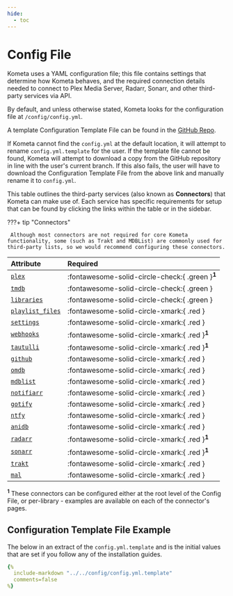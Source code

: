 ```yaml
---
hide:
  - toc
---
```

# Config File

Kometa uses a YAML configuration file; this file contains settings that determine how Kometa behaves, and the required 
connection details needed to connect to Plex Media Server, Radarr, Sonarr, and other third-party services via API.

By default, and unless otherwise stated, Kometa looks for the configuration file at `/config/config.yml`.

A template Configuration Template File can be found in the  [GitHub Repo](https://github.com/Kometa-Team/Kometa/blob/master/config/config.yml.template).

If Kometa cannot find the `config.yml` at the default location, it will attempt to rename `config.yml.template` for the user. If the template file cannot be found, 
Kometa will attempt to download a copy from the GitHub repository in line with the user's current branch. 
If this also fails, the user will have to download the Configuration Template File from  the above link and manually rename it to `config.yml`.

This table outlines the third-party services (also known as **Connectors**) that Kometa can make use of. Each service has specific 
requirements for setup that can be found by clicking the links within the table or in the sidebar.

???+ tip "Connectors"

     Although most connectors are not required for core Kometa functionality, some (such as Trakt and MDBList) are commonly used for third-party lists, so we would recommend configuring these connectors.

| Attribute                                   | Required                                                                                   |
|:--------------------------------------------|:-------------------------------------------------------------------------------------------|
| [`plex`](plex.md)                           | :fontawesome-solid-circle-check:{ .green }<sup>**1**</sup> |
| [`tmdb`](tmdb.md)                           | :fontawesome-solid-circle-check:{ .green }                                                 |
| [`libraries`](libraries.md)                 | :fontawesome-solid-circle-check:{ .green }                                                 |
| [`playlist_files`](../notused/playlists.md) | :fontawesome-solid-circle-xmark:{ .red }                                                   |
| [`settings`](settings.md)                   | :fontawesome-solid-circle-xmark:{ .red }                                                   |
| [`webhooks`](webhooks.md)                   | :fontawesome-solid-circle-xmark:{ .red }<sup>**1**</sup>                                                   |
| [`tautulli`](tautulli.md)                   | :fontawesome-solid-circle-xmark:{ .red }<sup>**1**</sup>                                                   |
| [`github`](github.md)                       | :fontawesome-solid-circle-xmark:{ .red }                                                   |
| [`omdb`](omdb.md)                           | :fontawesome-solid-circle-xmark:{ .red }                                                   |
| [`mdblist`](mdblist.md)                     | :fontawesome-solid-circle-xmark:{ .red }                                                   |
| [`notifiarr`](notifiarr.md)                 | :fontawesome-solid-circle-xmark:{ .red }                                                   |
| [`gotify`](gotify.md)                       | :fontawesome-solid-circle-xmark:{ .red }                                                   |
| [`ntfy`](ntfy.md)                           | :fontawesome-solid-circle-xmark:{ .red }                                                   |
| [`anidb`](anidb.md)                         | :fontawesome-solid-circle-xmark:{ .red }                                                   |
| [`radarr`](radarr.md)                       | :fontawesome-solid-circle-xmark:{ .red }<sup>**1**</sup>                                                   |
| [`sonarr`](sonarr.md)                       | :fontawesome-solid-circle-xmark:{ .red }<sup>**1**</sup>                                                   |
| [`trakt`](trakt.md)                         | :fontawesome-solid-circle-xmark:{ .red }                                                   |
| [`mal`](myanimelist.md)                     | :fontawesome-solid-circle-xmark:{ .red }                                                   |

<sup>**1**</sup> These connectors can be configured either at the root level of the Config File, or per-library - examples are available on each of the connector's pages.

## Configuration Template File Example

The below in an extract of the `config.yml.template` and is the initial values that are set if you follow any of the installation guides.

```yaml title="config.yml.template"
{%    
  include-markdown "../../config/config.yml.template" 
  comments=false
%}
```
